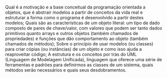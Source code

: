Qual é a motivação e a base conceitual da programação orientada a objetos, que é abstrair modelos a partir de conceitos da vida real e estruturar a forma como o programa é desenvolvido a partir destes modelos;
Quais são as características de um objeto literal: um tipo de dado composto de pares de chave/valor, com valores que podem ser tanto dados primitivos quanto arrays e outros objetos (também chamados de propriedades) e funções que dão comportamento ao objeto (também chamados de métodos);
Sobre o princípio de usar modelos (ou classes) para criar cópias (ou instâncias) de um objeto e como isso ajuda a reaproveitar código;
A estrutura e os conceitos por trás do UML (Linguagem de Modelagem Unificada), linguagem que oferece uma série de ferramentas e padrões para definirmos as classes de um sistema, quais métodos serão necessários e quais seus desdobramentos.
